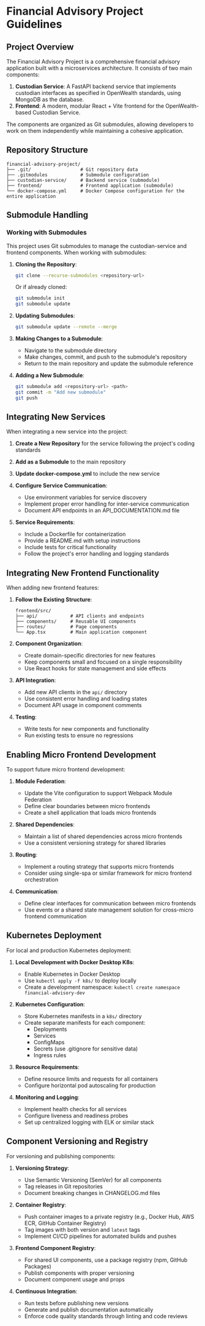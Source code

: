 # Financial Advisory Project Guidelines

## Project Overview
The Financial Advisory Project is a comprehensive financial advisory application built with a microservices architecture. It consists of two main components:

1. **Custodian Service**: A FastAPI backend service that implements custodian interfaces as specified in OpenWealth standards, using MongoDB as the database.
2. **Frontend**: A modern, modular React + Vite frontend for the OpenWealth-based Custodian Service.

The components are organized as Git submodules, allowing developers to work on them independently while maintaining a cohesive application.

## Repository Structure
```
financial-advisory-project/
├── .git/                  # Git repository data
├── .gitmodules            # Submodule configuration
├── custodian-service/     # Backend service (submodule)
├── frontend/              # Frontend application (submodule)
└── docker-compose.yml     # Docker Compose configuration for the entire application
```

## Submodule Handling

### Working with Submodules
This project uses Git submodules to manage the custodian-service and frontend components. When working with submodules:

1. **Cloning the Repository**:
   ```bash
   git clone --recurse-submodules <repository-url>
   ```
   Or if already cloned:
   ```bash
   git submodule init
   git submodule update
   ```

2. **Updating Submodules**:
   ```bash
   git submodule update --remote --merge
   ```

3. **Making Changes to a Submodule**:
   - Navigate to the submodule directory
   - Make changes, commit, and push to the submodule's repository
   - Return to the main repository and update the submodule reference

4. **Adding a New Submodule**:
   ```bash
   git submodule add <repository-url> <path>
   git commit -m "Add new submodule"
   git push
   ```

## Integrating New Services

When integrating a new service into the project:

1. **Create a New Repository** for the service following the project's coding standards
2. **Add as a Submodule** to the main repository
3. **Update docker-compose.yml** to include the new service
4. **Configure Service Communication**:
   - Use environment variables for service discovery
   - Implement proper error handling for inter-service communication
   - Document API endpoints in an API_DOCUMENTATION.md file

5. **Service Requirements**:
   - Include a Dockerfile for containerization
   - Provide a README.md with setup instructions
   - Include tests for critical functionality
   - Follow the project's error handling and logging standards

## Integrating New Frontend Functionality

When adding new frontend features:

1. **Follow the Existing Structure**:
   ```
   frontend/src/
   ├── api/            # API clients and endpoints
   ├── components/     # Reusable UI components
   ├── routes/         # Page components
   └── App.tsx         # Main application component
   ```

2. **Component Organization**:
   - Create domain-specific directories for new features
   - Keep components small and focused on a single responsibility
   - Use React hooks for state management and side effects

3. **API Integration**:
   - Add new API clients in the `api/` directory
   - Use consistent error handling and loading states
   - Document API usage in component comments

4. **Testing**:
   - Write tests for new components and functionality
   - Run existing tests to ensure no regressions

## Enabling Micro Frontend Development

To support future micro frontend development:

1. **Module Federation**:
   - Update the Vite configuration to support Webpack Module Federation
   - Define clear boundaries between micro frontends
   - Create a shell application that loads micro frontends

2. **Shared Dependencies**:
   - Maintain a list of shared dependencies across micro frontends
   - Use a consistent versioning strategy for shared libraries

3. **Routing**:
   - Implement a routing strategy that supports micro frontends
   - Consider using single-spa or similar framework for micro frontend orchestration

4. **Communication**:
   - Define clear interfaces for communication between micro frontends
   - Use events or a shared state management solution for cross-micro frontend communication

## Kubernetes Deployment

For local and production Kubernetes deployment:

1. **Local Development with Docker Desktop K8s**:
   - Enable Kubernetes in Docker Desktop
   - Use `kubectl apply -f k8s/` to deploy locally
   - Create a development namespace: `kubectl create namespace financial-advisory-dev`

2. **Kubernetes Configuration**:
   - Store Kubernetes manifests in a `k8s/` directory
   - Create separate manifests for each component:
     - Deployments
     - Services
     - ConfigMaps
     - Secrets (use .gitignore for sensitive data)
     - Ingress rules

3. **Resource Requirements**:
   - Define resource limits and requests for all containers
   - Configure horizontal pod autoscaling for production

4. **Monitoring and Logging**:
   - Implement health checks for all services
   - Configure liveness and readiness probes
   - Set up centralized logging with ELK or similar stack

## Component Versioning and Registry

For versioning and publishing components:

1. **Versioning Strategy**:
   - Use Semantic Versioning (SemVer) for all components
   - Tag releases in Git repositories
   - Document breaking changes in CHANGELOG.md files

2. **Container Registry**:
   - Push container images to a private registry (e.g., Docker Hub, AWS ECR, GitHub Container Registry)
   - Tag images with both version and `latest` tags
   - Implement CI/CD pipelines for automated builds and pushes

3. **Frontend Component Registry**:
   - For shared UI components, use a package registry (npm, GitHub Packages)
   - Publish components with proper versioning
   - Document component usage and props

4. **Continuous Integration**:
   - Run tests before publishing new versions
   - Generate and publish documentation automatically
   - Enforce code quality standards through linting and code reviews
